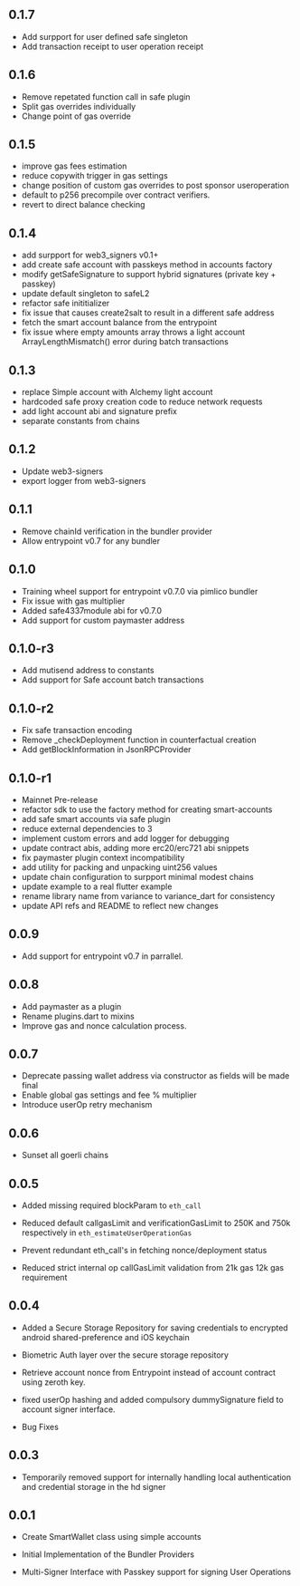 ## 0.1.7

* Add surpport for user defined safe singleton
* Add transaction receipt to user operation receipt

## 0.1.6

* Remove repetated function call in safe plugin
* Split gas overrides individually
* Change point of gas override

## 0.1.5

* improve gas fees estimation
* reduce copywith trigger in gas settings
* change position of custom gas overrides to post sponsor useroperation
* default to p256 precompile over contract verifiers.
* revert to direct balance checking

## 0.1.4

* add surpport for web3_signers v0.1+
* add create safe account with passkeys method in accounts factory
* modify getSafeSignature to support hybrid signatures (private key + passkey)
* update default singleton to safeL2
* refactor safe inititializer
* fix issue that causes create2salt to result in a different safe address
* fetch the smart account balance from the entrypoint
* fix issue where empty amounts array throws a light account ArrayLengthMismatch() error during batch transactions

## 0.1.3

* replace Simple account with Alchemy light account
* hardcoded safe proxy creation code to reduce network requests
* add light account abi and signature prefix
* separate constants from chains

## 0.1.2

* Update web3-signers
* export logger from web3-signers

## 0.1.1

* Remove chainId verification in the bundler provider
* Allow entrypoint v0.7 for any bundler

## 0.1.0

* Training wheel support for entrypoint v0.7.0 via pimlico bundler
* Fix issue with gas multiplier
* Added safe4337module abi for v0.7.0
* Add support for custom paymaster address

## 0.1.0-r3

* Add mutisend address to constants
* Add support for Safe account batch transactions

## 0.1.0-r2

* Fix safe transaction encoding
* Remove _checkDeployment function in counterfactual creation
* Add getBlockInformation in JsonRPCProvider

## 0.1.0-r1

* Mainnet Pre-release
* refactor sdk to use the factory method for creating smart-accounts
* add safe smart accounts via safe plugin
* reduce external dependencies to 3
* implement custom errors and add logger for debugging
* update contract abis, adding more erc20/erc721 abi snippets
* fix paymaster plugin context incompatibility
* add utility for packing and unpacking uint256 values
* update chain configuration to surpport minimal modest chains
* update example to a real flutter example
* rename library name from variance to variance_dart for consistency
* update API refs and README to reflect new changes

## 0.0.9

* Add support for entrypoint v0.7 in parrallel.

## 0.0.8

* Add paymaster as a plugin
* Rename plugins.dart to mixins
* Improve gas and nonce calculation process.

## 0.0.7

* Deprecate passing wallet address via constructor as fields will be made final
* Enable global gas settings and fee % multiplier
* Introduce userOp retry mechanism

## 0.0.6

* Sunset all goerli chains

## 0.0.5

* Added missing required blockParam to `eth_call`

* Reduced default callgasLimit and verificationGasLimit to 250K and 750k respectively in `eth_estimateUserOperationGas`

* Prevent redundant eth_call's in fetching nonce/deployment status

* Reduced strict internal op callGasLimit validation from 21k gas 12k gas requirement

## 0.0.4

* Added a Secure Storage Repository for saving credentials to encrypted android shared-preference and iOS keychain

* Biometric Auth layer over the secure storage repository

* Retrieve account nonce from Entrypoint instead of account contract using zeroth key.

* fixed userOp hashing and added compulsory dummySignature field to account signer interface.

* Bug Fixes

## 0.0.3

* Temporarily removed support for internally handling local authentication and credential storage in the hd signer

## 0.0.1

* Create SmartWallet class using simple accounts

* Initial Implementation of the Bundler Providers

* Multi-Signer Interface with Passkey support for signing User Operations
